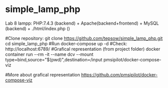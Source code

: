 # simple_lamp_php
Lab 8  lampp: PHP:7.4.3 (backend) + Apache(backend+frontend) + MySQL (backend) + ./html/index.php (<?php phpinfo(); ?>)


#Clone repository:
git clone  https://github.com/tepsow/simple_lamp_php.git
cd simple_lamp_php
#Run
docker-compose up -d
#Check:
http://localhost:6789/
#Grafical representation (from project folder)
docker container run --rm -it --name dcv --mount type=bind,source="$(pwd)",destination=/input pmsipilot/docker-compose-viz

#More about grafical representation
https://github.com/pmsipilot/docker-compose-viz
